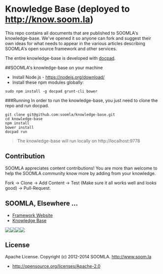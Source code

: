 
# Knowledge Base (deployed to http://know.soom.la)

This repo contains all documents that are published to SOOMLA's knowledge-base. We've opened it so anyone can fork and suggest their own ideas for what needs to appear in the various articles describing SOOMLA's open source framework and other services.

The entire knowledge-base is developed with [docpad](https://docpad.org/).

##SOOMLA's knowledge-base on your machine  
* Install Node.js - https://nodejs.org/download/
* Install these npm modules globally:

```
sudo npm install -g docpad grunt-cli bower
```

###Running
In order to run the knowledge-base, you just need to clone the repo and run docpad.
```
git clone git@github.com:soomla/knowledge-base.git
cd knowledge-base
npm install
bower install
docpad run
```

> The knowledge-base will run locally on http://localhost:9778

Contribution
---
SOOMLA appreciates content contributions! You are more than welcome to help the SOOMLA community know more by adding from your knowledge.

Fork -> Clone -> Add Content -> Test (Make sure it all works well and looks good) -> Pull-Request.

## SOOMLA, Elsewhere ...

+ [Framework Website](http://www.soom.la/)
+ [Knowledge Base](http://know.soom.la/)


<a href="https://www.facebook.com/pages/The-SOOMLA-Project/389643294427376"><img src="http://know.soom.la/img/tutorial_img/social/Facebook.png"></a><a href="https://twitter.com/Soomla"><img src="http://know.soom.la/img/tutorial_img/social/Twitter.png"></a><a href="https://plus.google.com/+SoomLa/posts"><img src="http://know.soom.la/img/tutorial_img/social/GoogleP.png"></a><a href ="https://www.youtube.com/channel/UCR1-D9GdSRRLD0fiEDkpeyg"><img src="http://know.soom.la/img/tutorial_img/social/Youtube.png"></a>

License
---
Apache License. Copyright (c) 2012-2014 SOOMLA. http://www.soom.la
+ http://opensource.org/licenses/Apache-2.0
